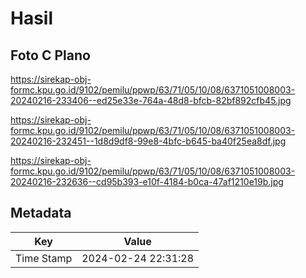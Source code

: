 # Hasil

## Foto C Plano

https://sirekap-obj-formc.kpu.go.id/9102/pemilu/ppwp/63/71/05/10/08/6371051008003-20240216-233406--ed25e33e-764a-48d8-bfcb-82bf892cfb45.jpg

https://sirekap-obj-formc.kpu.go.id/9102/pemilu/ppwp/63/71/05/10/08/6371051008003-20240216-232451--1d8d9df8-99e8-4bfc-b645-ba40f25ea8df.jpg

https://sirekap-obj-formc.kpu.go.id/9102/pemilu/ppwp/63/71/05/10/08/6371051008003-20240216-232636--cd95b393-e10f-4184-b0ca-47af1210e19b.jpg


## Metadata

| Key        | Value               |
| ---------- | ------------------- |
| Time Stamp | 2024-02-24 22:31:28 |



